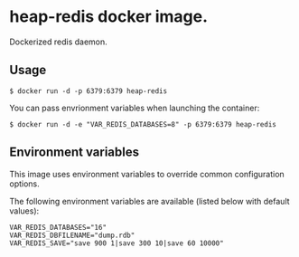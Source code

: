 # heap-redis docker image.

Dockerized redis daemon.

## Usage

```
$ docker run -d -p 6379:6379 heap-redis 
```

You can pass envrionment variables when launching the container:
```
$ docker run -d -e "VAR_REDIS_DATABASES=8" -p 6379:6379 heap-redis
```

## Environment variables

This image uses environment variables to override common configuration options.

The following environment variables are available (listed below with default values):

```
VAR_REDIS_DATABASES="16"
VAR_REDIS_DBFILENAME="dump.rdb"
VAR_REDIS_SAVE="save 900 1|save 300 10|save 60 10000"
```
